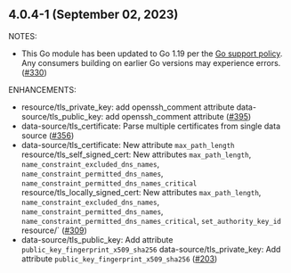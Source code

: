 ## 4.0.4-1 (September 02, 2023)

NOTES:

* This Go module has been updated to Go 1.19 per the [Go support policy](https://golang.org/doc/devel/release.html#policy). Any consumers building on earlier Go versions may experience errors. ([#330](https://github.com/hashicorp/terraform-provider-tls/issues/330))

ENHANCEMENTS:

* resource/tls_private_key: add openssh_comment attribute data-source/tls_public_key: add openssh_comment attribute ([#395](https://github.com/hashicorp/terraform-provider-tls/issues/395))
* data-source/tls_certificate: Parse multiple certificates from single data source ([#356](https://github.com/hashicorp/terraform-provider-tls/issues/356))
* data-source/tls_certificate: New attribute `max_path_length` resource/tls_self_signed_cert: New attributes `max_path_length`, `name_constraint_excluded_dns_names`, `name_constraint_permitted_dns_names`, `name_constraint_permitted_dns_names_critical` resource/tls_locally_signed_cert: New attributes `max_path_length`, `name_constraint_excluded_dns_names`, `name_constraint_permitted_dns_names`, `name_constraint_permitted_dns_names_critical`, `set_authority_key_id` resource/` ([#309](https://github.com/hashicorp/terraform-provider-tls/issues/309))
* data-source/tls_public_key: Add attribute `public_key_fingerprint_x509_sha256` data-source/tls_private_key: Add attribute `public_key_fingerprint_x509_sha256` ([#203](https://github.com/hashicorp/terraform-provider-tls/issues/203))

